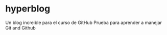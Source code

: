 # hyperblog
Un blog increible para el curso de GitHub
Prueba para aprender a manejar Git and Github
